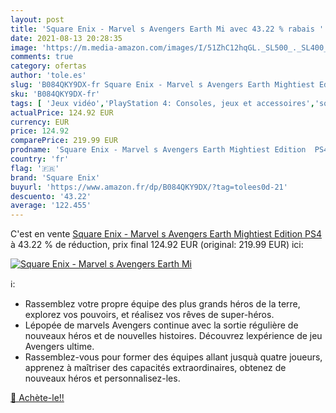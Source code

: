 ```yaml
---
layout: post
title: 'Square Enix - Marvel s Avengers Earth Mi avec 43.22 % rabais '
date: 2021-08-13 20:28:35
image: 'https://m.media-amazon.com/images/I/51ZhC12hqGL._SL500_._SL400_.jpg'
comments: true
category: ofertas
author: 'tole.es'
slug: 'B084QKY9DX-fr Square Enix - Marvel s Avengers Earth Mightiest Edition PS4'
sku: 'B084QKY9DX-fr'
tags: [ 'Jeux vidéo','PlayStation 4: Consoles, jeux et accessoires','square enix', ]
actualPrice: 124.92 EUR
currency: EUR
price: 124.92
comparePrice: 219.99 EUR
prodname: 'Square Enix - Marvel s Avengers Earth Mightiest Edition  PS4 '
country: 'fr'
flag: '🇫🇷'
brand: 'Square Enix'
buyurl: 'https://www.amazon.fr/dp/B084QKY9DX/?tag=tolees0d-21'
descuento: '43.22'
average: '122.455'
---
```


C'est en vente [Square Enix - Marvel s Avengers Earth Mightiest Edition  PS4 ](https://www.amazon.fr/dp/B084QKY9DX/?tag=tolees0d-21)  à  43.22 % de réduction, prix final  124.92 EUR (original: 219.99 EUR) ici:

[![Square Enix - Marvel s Avengers Earth Mi](https://m.media-amazon.com/images/I/51ZhC12hqGL._SL500_._SL400_.jpg)](https://www.amazon.fr/dp/B084QKY9DX/?tag=tolees0d-21)

ℹ️:

- Rassemblez votre propre équipe des plus grands héros de la terre, explorez vos pouvoirs, et réalisez vos rêves de super-héros.
- Lépopée de marvels Avengers continue avec la sortie régulière de nouveaux héros et de nouvelles histoires. Découvrez lexpérience de jeu Avengers ultime.
- Rassemblez-vous pour former des équipes allant jusquà quatre joueurs, apprenez à maîtriser des capacités extraordinaires, obtenez de nouveaux héros et personnalisez-les.

[🛒 Achète-le!!](https://www.amazon.fr/dp/B084QKY9DX/?tag=tolees0d-21)
